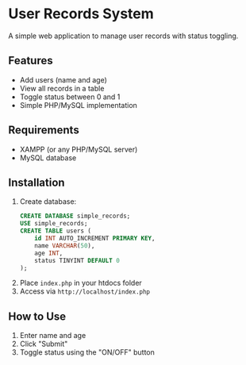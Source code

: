 # User Records System

A simple web application to manage user records with status toggling.

## Features
- Add users (name and age)
- View all records in a table
- Toggle status between 0 and 1
- Simple PHP/MySQL implementation

## Requirements
- XAMPP (or any PHP/MySQL server)
- MySQL database

## Installation
1. Create database:
   ```sql
   CREATE DATABASE simple_records;
   USE simple_records;
   CREATE TABLE users (
       id INT AUTO_INCREMENT PRIMARY KEY,
       name VARCHAR(50),
       age INT,
       status TINYINT DEFAULT 0
   );
   ```
2. Place `index.php` in your htdocs folder
3. Access via `http://localhost/index.php`

## How to Use
1. Enter name and age
2. Click "Submit"
3. Toggle status using the "ON/OFF" button
